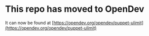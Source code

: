 # This repo has moved to OpenDev

It can now be found at [https://opendev.org/opendev/puppet-ulimit](https://opendev.org/opendev/puppet-ulimit)
